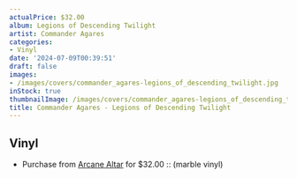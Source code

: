 ```yaml
---
actualPrice: $32.00
album: Legions of Descending Twilight
artist: Commander Agares
categories:
- Vinyl
date: '2024-07-09T00:39:51'
draft: false
images:
- /images/covers/commander_agares-legions_of_descending_twilight.jpg
inStock: true
thumbnailImage: /images/covers/commander_agares-legions_of_descending_twilight-thumb.jpg
title: Commander Agares - Legions of Descending Twilight
---
```


## Vinyl
* Purchase from [Arcane Altar](https://arcanealtar.bigcartel.com/product/commander-agares-legions-of-descending-twilight-12-lp-ltd-color-variant) for $32.00 :: (marble vinyl)
